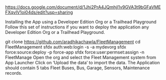 
https://docs.google.com/document/d/1Jhi2PrA4JQmhjl1v9GVA3t9bGFaVMEFXqvIV1oi04ds/edit?usp=sharing

Installing the App using a Developer Edition Org or a Trailhead Playground
Follow this set of instructions if you want to deploy the application  any  Developer Edition Org or a Trailhead Playground.

git clone https://github.com/aradhikachawla/FleetManagement
cd FleetManagement
sfdx auth:web:login -s -a mydevorg
sfdx force:source:deploy -p force-app
sfdx force:user:permset:assign -n FleetManage
Open the org and select the Fleet Management system from App Launcher
Click on ‘Upload the data’ to  import the data.
The Application should contain 5 tabs  Fleet Buses, Bus, Garage, Sensors, Maintenance records.







